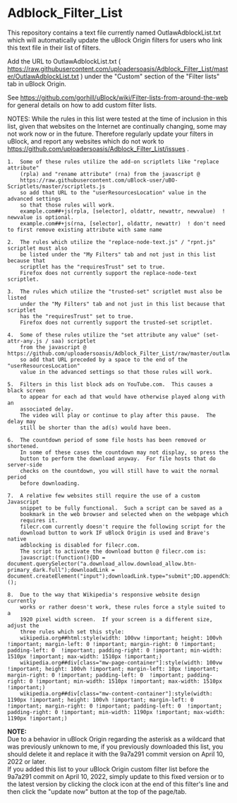 # Adblock_Filter_List
This repository contains a text file currently named OutlawAdblockList.txt which will automatically update the uBlock Origin filters for users who link this text file in their list of filters.

Add the URL to OutlawAdblockList.txt ( https://raw.githubusercontent.com/uploadersoasis/Adblock_Filter_List/master/OutlawAdblockList.txt ) under the "Custom" section of the "Filter lists" tab in uBlock Origin.

See https://github.com/gorhill/uBlock/wiki/Filter-lists-from-around-the-web for general details on how to add custom filter lists.

NOTES:
While the rules in this list were tested at the time of inclusion in this list,
given that websites on the Internet are continually changing, some may not work
now or in the future.
Therefore regularly update your filters in uBlock, and report any websites which
do not work to https://github.com/uploadersoasis/Adblock_Filter_List/issues .
 
    1.  Some of these rules utilize the add-on scriptlets like "replace attribute"
        (rpla) and "rename attribute" (rna) from the javascript @
        https://raw.githubusercontent.com/uBlock-user/uBO-Scriptlets/master/scriptlets.js
        so add that URL to the "userResourcesLocation" value in the advanced settings
        so that those rules will work.
        example.com##+js(rpla, [selector], oldattr, newattr, newvalue)  ! newvalue is optional.
        example.com##+js(rna, [selector], oldattr, newattr)  ! don't need to first remove existing attribute with same name

    2.  The rules which utilize the "replace-node-text.js" / "rpnt.js" scriptlet must also
        be listed under the "My Filters" tab and not just in this list because that
        scriptlet has the "requiresTrust" set to true.
        Firefox does not currently support the replace-node-text scriptlet.

    3.  The rules which utilize the "trusted-set" scriptlet must also be listed
        under the "My Filters" tab and not just in this list because that scriptlet
        has the "requiresTrust" set to true.
        Firefox does not currently support the trusted-set scriptlet.

    4.  Some of these rules utilize the "set attribute any value" (set-attr-any.js / saa) scriptlet 
        from the javascript @ https://github.com/uploadersoasis/Adblock_Filter_List/raw/master/outlaw_scriptlets.js
        so add that URL preceded by a space to the end of the "userResourcesLocation"
        value in the advanced settings so that those rules will work.

    5.  Filters in this list block ads on YouTube.com.  This causes a black screen
        to appear for each ad that would have otherwise played along with an
        associated delay.
        The video will play or continue to play after this pause.  The delay may
        still be shorter than the ad(s) would have been.

    6.  The countdown period of some file hosts has been removed or shortened.
        In some of these cases the countdown may not display, so press the
        button to perform the download anyway.  For file hosts that do server-side
        checks on the countdown, you will still have to wait the normal period
        before downloading.

    7.  A relative few websites still require the use of a custom Javascript
        snippet to be fully functional.  Such a script can be saved as a
        bookmark in the web browser and selected when on the webpage which
        requires it.
        filecr.com currently doesn't require the following script for the
        download button to work IF uBlock Origin is used and Brave's native
        adblocking is disabled for filecr.com.
        The script to activate the download button @ filecr.com is:
        javascript:(function(){DD = document.querySelector("a.download_allow.download_allow.btn-primary_dark.full");downloadLink = document.createElement("input");downloadLink.type="submit";DD.appendChild(downloadLink);})();

    8.  Due to the way that Wikipedia's responsive website design currently
        works or rather doesn't work, these rules force a style suited to a
        1920 pixel width screen.  If your screen is a different size, adjust the
        three rules which set this style:
        wikipedia.org##html:style(width: 100vw !important; height: 100vh !important; margin-left: 0 !important; margin-right: 0 !important; padding-left: 0  !important; padding-right: 0 !important; min-width: 1510px !important; max-width: 1510px !important;)
        wikipedia.org##div[class="mw-page-container"]:style(width: 100vw !important; height: 100vh !important; margin-left: 10px !important; margin-right: 0 !important; padding-left: 0  !important; padding-right: 0 !important; min-width: 1510px !important; max-width: 1510px !important;)
        wikipedia.org##div[class="mw-content-container"]:style(width: 1190px !important; height: 100vh !important; margin-left: 0 !important; margin-right: 0 !important; padding-left: 0  !important; padding-right: 0 !important; min-width: 1190px !important; max-width: 1190px !important;)


<b>NOTE:</b><br>
Due to a behavior in uBlock Origin regarding the asterisk as a wildcard that was
previously unknown to me, if you previously downloaded this list, you should delete
it and replace it with the 9a7a291 commit version on April 10, 2022 or later.<br>
If you added this list to your uBlock Origin custom filter list before the 9a7a291
commit on April 10, 2022, simply update to this fixed version or to the latest
version by clicking the clock icon at the end of this filter's line and then click
the "update now" button at the top of the page/tab.
